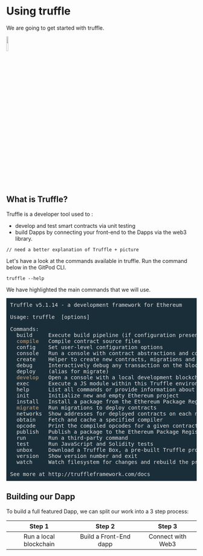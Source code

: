 # Using truffle

We are going to get started with truffle. 

<img src="https://camo.githubusercontent.com/7240582453539ece449f39250a2b063427c83375/68747470733a2f2f74727566666c656672616d65776f726b2e636f6d2f696d672f74727566666c652d6c6f676f2d6461726b2e737667" width="10%">

## What is Truffle?

Truffle is a developer tool used to :
- develop and test smart contracts via unit testing
- build Dapps by connecting your front-end to the Dapps via the web3 library.

```
// need a better explanation of Truffle + picture
```

Let's have a look at the commands available in truffle. Run the command below in the GitPod CLI.

```
truffle --help
```

We have highlighted the main commands that we will use.

<pre style="background-color: #1A2E39; color: #E2E2E2; padding: 2%">
Truffle v5.1.14 - a development framework for Ethereum

Usage: truffle <command> [options]

Commands:
  build     Execute build pipeline (if configuration present)
  <b style="color: #958168">compile</b>   Compile contract source files
  config    Set user-level configuration options
  console   Run a console with contract abstractions and commands available
  create    Helper to create new contracts, migrations and tests
  debug     Interactively debug any transaction on the blockchain (experimental)
  deploy    (alias for migrate)
  <b style="color: #958168">develop</b>   Open a console with a local development blockchain
  exec      Execute a JS module within this Truffle environment
  help      List all commands or provide information about a specific command
  init      Initialize new and empty Ethereum project
  install   Install a package from the Ethereum Package Registry
  <b style="color: #958168">migrate</b>   Run migrations to deploy contracts
  networks  Show addresses for deployed contracts on each network
  obtain    Fetch and cache a specified compiler
  opcode    Print the compiled opcodes for a given contract
  publish   Publish a package to the Ethereum Package Registry
  run       Run a third-party command
  test      Run JavaScript and Solidity tests
  unbox     Download a Truffle Box, a pre-built Truffle project
  version   Show version number and exit
  watch     Watch filesystem for changes and rebuild the project automatically

See more at http://truffleframework.com/docs
</pre>


## Building our Dapp

To build a full featured Dapp, we can split our work into a 3 step process:

|Step 1|Step 2|Step 3|
|:-----:|:-----:|:-----:|
|Run a local blockchain|Build a Front-End dapp|Connect with Web3|

